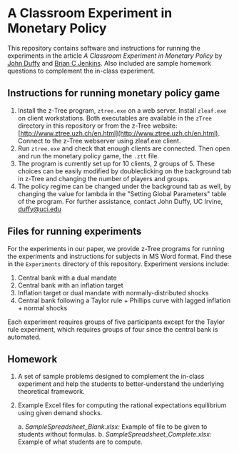 # A Classroom Experiment in Monetary Policy


This repository contains software and instructions for running the experiments in the article *A Classroom Experiment in Monetary Policy* by [John Duffy](https://www.socsci.uci.edu/~duffy/) and [Brian C Jenkins](http://www.briancjenkins.com/). Also included are sample homework questions to complement the in-class experiment.



## Instructions for running monetary policy game

1. Install the  z-Tree program, `ztree.exe` on a web server. Install `zleaf.exe` on client workstations. Both executables are available in the `zTree` directory in this repository or from the z-Tree website: [http://www.ztree.uzh.ch/en.html](http://www.ztree.uzh.ch/en.html). Connect to the z-Tree webserver using zleaf.exe client.
2. Run `ztree.exe` and check that enough clients are connected. Then open and run the monetary policy game, the `.ztt` file.
3. The program is currently set up for 10 clients, 2 groups of 5. These choices can be easily modified by doubleclicking on the background tab in  z-Tree and changing the number of players and groups.
4. The policy regime can be changed under the background tab as well, by changing the value for lambda in the "Setting Global Parameters" table of the program.
For further assistance, contact John Duffy, UC Irvine, [duffy@uci.edu](mailto:duffy@uci.edu)

## Files for running experiments

For the experiments in our paper, we provide z-Tree programs for running the experiments and instructions for subjects in MS Word format. Find these in the `Experiments` directory of this repository. Experiment versions include:

1. Central bank with a dual mandate 
2. Central bank with an inflation target
3. Inflation target or dual mandate with normally-distributed shocks
4. Central bank following a Taylor rule + Phillips curve with lagged inflation + normal shocks

Each experiment requires groups of five participants except for the Taylor rule experiment, which requires groups of four since the central bank is automated.

## Homework

1. A set of sample problems designed to complement the in-class experiment and help the students to better-understand the underlying theoretical framework.
2. Example Excel files for computing the rational expectations equilibrium using given demand shocks.

	a. *SampleSpreadsheet_Blank.xlsx:* Example of file to be given to students without formulas.
	b. *SampleSpreadsheet_Complete.xlsx:* Example of what students are to compute.